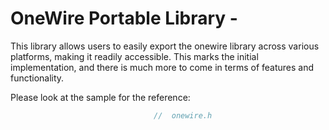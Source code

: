 # OneWire Portable Library -
This library allows users to easily export the onewire library across various platforms, making it readily accessible. This marks the initial implementation, and there is much more to come in terms of features and functionality.

Please look at the sample for the reference:

```c
                                //  onewire.h
```
